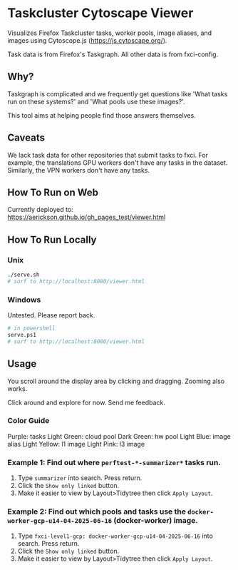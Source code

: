 # Taskcluster Cytoscape Viewer

Visualizes Firefox Taskcluster tasks, worker pools, image aliases, and images using Cytoscope.js (https://js.cytoscape.org/).

Task data is from Firefox's Taskgraph. All other data is from fxci-config.

## Why?

Taskgraph is complicated and we frequently get questions like 'What tasks run on these systems?' and 'What pools use these images?'.

This tool aims at helping people find those answers themselves.

## Caveats

We lack task data for other repositories that submit tasks to fxci. For example, the translations GPU workers don't have any tasks in the dataset. Similarly, the VPN workers don't have any tasks.

## How To Run on Web

Currently deployed to: https://aerickson.github.io/gh_pages_test/viewer.html

## How To Run Locally

### Unix

```bash
./serve.sh
# surf to http://localhost:8080/viewer.html
```

### Windows

Untested. Please report back.

```bash
# in powershell
serve.ps1
# surf to http://localhost:8080/viewer.html
```

## Usage

You scroll around the display area by clicking and dragging. Zooming also works.

Click around and explore for now. Send me feedback.

### Color Guide

Purple: tasks
Light Green: cloud pool
Dark Green: hw pool
Light Blue: image alias
Light Yellow: l1 image
Light Pink: l3 image

### Example 1: Find out where `perftest-*-summarizer*` tasks run.

1. Type `summarizer` into search. Press return.
2. Click the `Show only linked` button.
3. Make it easier to view by Layout>Tidytree then click `Apply Layout`.

### Example 2: Find out which pools and tasks use the `docker-worker-gcp-u14-04-2025-06-16` (docker-worker) image.

1. Type `fxci-level1-gcp: docker-worker-gcp-u14-04-2025-06-16` into search. Press return.
2. Click the `Show only linked` button.
3. Make it easier to view by Layout>Tidytree then click `Apply Layout`.
